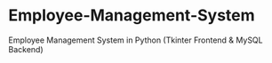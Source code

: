# Employee-Management-System
Employee Management System in Python (Tkinter Frontend &amp; MySQL Backend)
